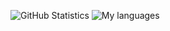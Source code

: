 ![GitHub Statistics](https://github-readme-stats.vercel.app/api?username=ivanool&show_icons=true)
![My languages](https://github-readme-stats.vercel.app/api/top-langs/?username=ivanool&count_private=true&show_icons=true&layout=compact)

<!--
![GitHub Statistics](https://github-readme-stats.vercel.app/api?username=ivanool&show_icons=true&include_all_commits=true)
**ivanool/ivanool** is a ✨ _special_ ✨ repository because its `README.md` (this file) appears on your GitHub profile.

Here are some ideas to get you started:

- 🔭 I’m currently working on ...
- 🌱 I’m currently learning ...
- 👯 I’m looking to collaborate on ...
- 🤔 I’m looking for help with ...
- 💬 Ask me about ...
- 📫 How to reach me: ...
- 😄 Pronouns: ...
- ⚡ Fun fact: ...
-->
